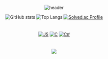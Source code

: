 <div align="center">

![header](https://capsule-render.vercel.app/api?type=waving&color=auto&height=300&section=header&text=CHAEYEONG%20&fontSize=90)

![GitHub stats](https://github-readme-stats.vercel.app/api?&descAlign=60&color=gradient&username=Leechae00&theme=buefy&show_icons=true&height=400) 
![Top Langs](https://github-readme-stats.vercel.app/api/top-langs/?username=Leechae00&layout=compact&theme=buefy)
 [![Solved.ac Profile](http://mazassumnida.wtf/api/v2/generate_badge?boj=mirr0615)](https://solved.ac/mirr0615/)

#
[![JS](https://img.shields.io/badge/Java-F7DF1E?style=flat-square&logo=Java&logoColor=black)](github.com/Leechae00/JAVA)
[![C](https://img.shields.io/badge/C-FABDBD?style=flat-square&logo=C&logoColor=WHITE)](github.com/Leechae00/BOJ)
[![C#](https://img.shields.io/badge/C-FF69B4?style=flat-square&logo=C#&logoColor=WHITE)](github.com/Leechae00/BOJ)
 
#
<a href="https://www.instagram.com/cxx_002" target="_blank"><img src="https://img.shields.io/badge/instagram-E4405F?style=square&logo=file:///C:/Users/user/Downloads/instagram.svg&logoColor=WHITE"/></a>
  
</div>








<!--
![solved.ac stats](https://github-readme-solvedac.vercel.app/api/?handle=mirr0615)
**Leechae00/Leechae00** is a ✨ _special_ ✨ repository because its `README.md` (this file) appears on your GitHub profile.

Here are some ideas to get you started:

- 🔭 I’m currently working on ...
- 🌱 I’m currently learning ...
- 👯 I’m looking to collaborate on ...
- 🤔 I’m looking for help with ...
- 💬 Ask me about ...
- 📫 How to reach me: ...
- 😄 Pronouns: ...
- ⚡ Fun fact: ...
-->
